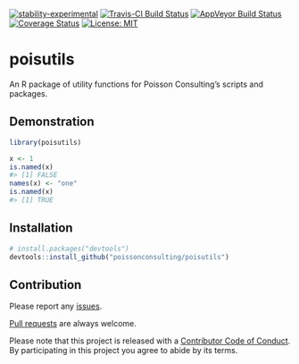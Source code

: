 
<!-- README.md is generated from README.Rmd. Please edit that file -->

[![stability-experimental](https://img.shields.io/badge/stability-experimental-orange.svg)](https://github.com/joethorley/stability-badges#experimental)
[![Travis-CI Build
Status](https://travis-ci.org/poissonconsulting/poisutils.svg?branch=master)](https://travis-ci.org/poissonconsulting/poisutils)
[![AppVeyor Build
Status](https://ci.appveyor.com/api/projects/status/github/poissonconsulting/poisutils?branch=master&svg=true)](https://ci.appveyor.com/project/poissonconsulting/poisutils)
[![Coverage
Status](https://img.shields.io/codecov/c/github/poissonconsulting/poisutils/master.svg)](https://codecov.io/github/poissonconsulting/poisutils?branch=master)
[![License:
MIT](https://img.shields.io/badge/License-MIT-blue.svg)](https://opensource.org/licenses/MIT)

# poisutils

An R package of utility functions for Poisson Consulting’s scripts and
packages.

## Demonstration

``` r
library(poisutils)

x <- 1
is.named(x)
#> [1] FALSE
names(x) <- "one"
is.named(x)
#> [1] TRUE
```

## Installation

``` r
# install.packages("devtools")
devtools::install_github("poissonconsulting/poisutils")
```

## Contribution

Please report any
[issues](https://github.com/poissonconsulting/poisutils/issues).

[Pull requests](https://github.com/poissonconsulting/poisutils/pulls)
are always welcome.

Please note that this project is released with a [Contributor Code of
Conduct](https://github.com/poissonconsulting/poisutils/blob/master/CONDUCT.md).
By participating in this project you agree to abide by its terms.
